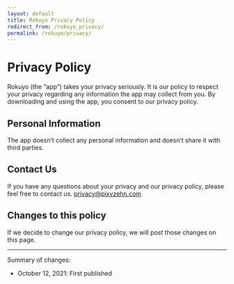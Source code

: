 ```yaml
---
layout: default
title: Rokuyo Privacy Policy
redirect_from: /rokuyo_privacy/
permalink: /rokuyo/privacy/
---
```


# Privacy Policy

Rokuyo (the “app”) takes your privacy seriously. It is our policy to respect your privacy regarding any information the app may collect from you. By downloading and using the app, you consent to our privacy policy.

## Personal Information

The app doesn’t collect any personal information and doesn’t share it with third parties.

## Contact Us

If you have any questions about your privacy and our privacy policy, please feel free to contact us. <a href="mailto:privacy@pixyzehn.com">privacy@pixyzehn.com</a>

## Changes to this policy

If we decide to change our privacy policy, we will post those changes on this page.

---

Summary of changes:
- October 12, 2021: First published
